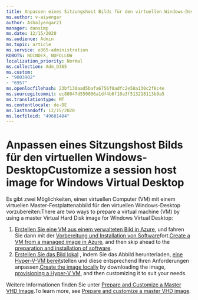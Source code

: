 ```yaml
---
title: Anpassen eines Sitzungshost Bilds für den virtuellen Windows-Desktop
ms.author: v-aiyengar
author: AshaIyengar21
manager: dansimp
ms.date: 12/15/2020
ms.audience: Admin
ms.topic: article
ms.service: o365-administration
ROBOTS: NOINDEX, NOFOLLOW
localization_priority: Normal
ms.collection: Adm_O365
ms.custom:
- "9003902"
- "6957"
ms.openlocfilehash: 23bf130aad5bafa6756f0adfc2e58a130c2f6c4e
ms.sourcegitcommit: ec88047d550006a1df4b6f10a3f513218113b9a5
ms.translationtype: MT
ms.contentlocale: de-DE
ms.lasthandoff: 12/15/2020
ms.locfileid: "49681484"
---
```

# <a name="customize-a-session-host-image-for-windows-virtual-desktop"></a><span data-ttu-id="4a8d9-102">Anpassen eines Sitzungshost Bilds für den virtuellen Windows-Desktop</span><span class="sxs-lookup"><span data-stu-id="4a8d9-102">Customize a session host image for Windows Virtual Desktop</span></span>

<span data-ttu-id="4a8d9-103">Es gibt zwei Möglichkeiten, einen virtuellen Computer (VM) mit einem virtuellen Master-Festplattenabbild für den virtuellen Windows-Desktop vorzubereiten:</span><span class="sxs-lookup"><span data-stu-id="4a8d9-103">There are two ways to prepare a virtual machine (VM) by using a master Virtual Hard Disk image for Windows Virtual Desktop:</span></span>

1. <span data-ttu-id="4a8d9-104">[Erstellen Sie eine VM aus einem verwalteten Bild in Azure](https://go.microsoft.com/fwlink/?linkid=2127906), und fahren Sie dann mit der [Vorbereitung und Installation von Software](https://go.microsoft.com/fwlink/?linkid=2128064)fort.</span><span class="sxs-lookup"><span data-stu-id="4a8d9-104">[Create a VM from a managed image in Azure](https://go.microsoft.com/fwlink/?linkid=2127906), and then skip ahead to the [preparation and installation of software](https://go.microsoft.com/fwlink/?linkid=2128064).</span></span>
1. <span data-ttu-id="4a8d9-105">[Erstellen Sie das Bild lokal](https://go.microsoft.com/fwlink/?linkid=2128065) , indem Sie das Abbild herunterladen, [eine Hyper-V-VM bereit](https://go.microsoft.com/fwlink/?linkid=2127907)stellen und diese entsprechend Ihren Anforderungen anpassen.</span><span class="sxs-lookup"><span data-stu-id="4a8d9-105">[Create the image locally](https://go.microsoft.com/fwlink/?linkid=2128065) by downloading the image, [provisioning a Hyper-V VM](https://go.microsoft.com/fwlink/?linkid=2127907), and then customizing it to suit your needs.</span></span>

<span data-ttu-id="4a8d9-106">Weitere Informationen finden Sie unter [Prepare and Customize a Master VHD Image](https://go.microsoft.com/fwlink/?linkid=2127838).</span><span class="sxs-lookup"><span data-stu-id="4a8d9-106">To learn more, see [Prepare and customize a master VHD image](https://go.microsoft.com/fwlink/?linkid=2127838).</span></span>